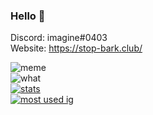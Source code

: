 ### Hello 👋
Discord: imagine#0403 <br>
Website: https://stop-bark.club/

![meme](https://komarev.com/ghpvc/?username=OAuthorization&style=flat-square&color=blueviolet) <br> 
![what](https://github-readme-stats.vercel.app/api/wakatime?username=OAuthorization&theme=highcontrast) <br> [![stats](https://github-readme-stats.vercel.app/api?username=stop-bark&show_icons=true&theme=highcontrast)](https://github.com/anuraghazra/github-readme-stats) <br> [![most used ig](https://github-readme-stats.vercel.app/api/top-langs/?username=stop-bark&layout=compact&theme=highcontrast&show_icons=true&langs_count=10)](https://www.youtube.com/watch?v=dQw4w9WgXcQ)
<br>
